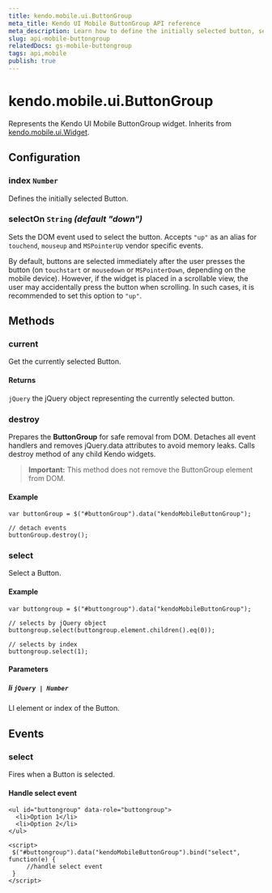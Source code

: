 ```yaml
---
title: kendo.mobile.ui.ButtonGroup
meta_title: Kendo UI Mobile ButtonGroup API reference
meta_description: Learn how to define the initially selected button, select a button and get the currently selected button.
slug: api-mobile-buttongroup
relatedDocs: gs-mobile-buttongroup
tags: api,mobile
publish: true
---
```


# kendo.mobile.ui.ButtonGroup

Represents the Kendo UI Mobile ButtonGroup widget. Inherits from [kendo.mobile.ui.Widget](/api/framework/mobilewidget).

## Configuration

### index `Number`

Defines the initially selected Button.

### selectOn `String` *(default "down")*

Sets the DOM event used to select the button. Accepts `"up"` as an alias for `touchend`, `mouseup` and `MSPointerUp` vendor specific events.

By default, buttons are selected immediately after the user presses the button (on `touchstart` or `mousedown` or `MSPointerDown`, depending on the mobile device).
However, if the widget is placed in a scrollable view, the user may accidentally press the button when scrolling. In such cases, it is recommended to set this option to `"up"`.

## Methods

### current

Get the currently selected Button.

#### Returns

`jQuery` the jQuery object representing the currently selected button.

### destroy
Prepares the **ButtonGroup** for safe removal from DOM. Detaches all event handlers and removes jQuery.data attributes to avoid memory leaks. Calls destroy method of any child Kendo widgets.

> **Important:** This method does not remove the ButtonGroup element from DOM.

#### Example

    var buttonGroup = $("#buttonGroup").data("kendoMobileButtonGroup");

    // detach events
    buttonGroup.destroy();

### select

Select a Button.

#### Example

    var buttongroup = $("#buttongroup").data("kendoMobileButtonGroup");

    // selects by jQuery object
    buttongroup.select(buttongroup.element.children().eq(0));

    // selects by index
    buttongroup.select(1);

#### Parameters

##### li `jQuery | Number`

LI element or index of the Button.

## Events

### select

Fires when a Button is selected.

#### Handle select event

    <ul id="buttongroup" data-role="buttongroup">
      <li>Option 1</li>
      <li>Option 2</li>
    </ul>

    <script>
     $("#buttongroup").data("kendoMobileButtonGroup").bind("select", function(e) {
         //handle select event
     }
    </script>
